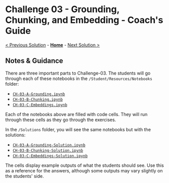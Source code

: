 # Challenge 03 - Grounding, Chunking, and Embedding - Coach's Guide 

[< Previous Solution](./Solution-02.md) - **[Home](./README.md)** - [Next Solution >](./Solution-04.md)

## Notes & Guidance

There are three important parts to Challenge-03. The students will go through each of these notebooks in the `/Student/Resources/Notebooks` folder:

- [`CH-03-A-Grounding.ipynb`](../Student/Resources/Notebooks/CH-03-A-Grounding.ipynb)
- [`CH-03-B-Chunking.ipynb`](../Student/Resources/Notebooks/CH-03-B-Chunking.ipynb)
- [`CH-03-C-Embeddings.ipynb`](../Student/Resources/Notebooks/CH-03-C-Embeddings.ipynb)

Each of the notebooks above are filled with code cells. They will run through these cells as they go through the exercises. 

In the `/Solutions` folder, you will see the same notebooks but with the solutions:
- [`CH-03-A-Grounding-Solution.ipynb`](./Solutions/CH-03-A-Grounding-Solution.ipynb)
- [`CH-03-B-Chunking-Solution.ipynb`](./Solutions/CH-03-B-Chunking-Solution.ipynb)
- [`CH-03-C-Embeddings-Solution.ipynb`](./Solutions/CH-03-C-Embeddings-Solution.ipynb)

The cells display example outputs of what the students should see. Use this as a reference for the answers, although some outputs may vary slightly on the students' side. 

